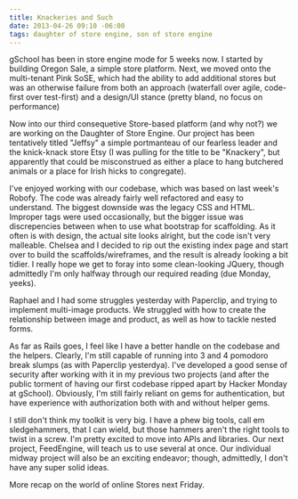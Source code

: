 ```yaml
---
title: Knackeries and Such
date: 2013-04-26 09:10 -06:00
tags: daughter of store engine, son of store engine
---
```


gSchool has been in store engine mode for 5 weeks now. I started by building Oregon Sale, a simple store platform. Next, we moved onto the multi-tenant Pink SoSE, which had the ability to add additional stores but was an otherwise failure from both an approach (waterfall over agile, code-first over test-first) and a design/UI stance (pretty bland, no focus on performance)

Now into our third consequetive Store-based platform (and why not?) we are working on the Daughter of Store Engine. Our project has been tentatively titled "Jeffsy" a simple portmanteau of our fearless leader and the knick-knack store Etsy (I was pulling for the title to be "Knackery", but apparently that could be misconstrued as either a place to hang butchered animals or a place for Irish hicks to congregate).

I've enjoyed working with our codebase, which was based on last week's Robofy. The code was already fairly well refactored and easy to understand. The biggest downside was the legacy CSS and HTML. Improper tags were used occasionally, but the bigger issue was discrepencies between when to use what bootstrap for scaffolding. As it often is with design, the actual site looks alright, but the code isn't very malleable. Chelsea and I decided to rip out the existing index page and start over to build the scaffolds/wireframes, and the result is already looking a bit tidier. I really hope we get to foray into some clean-looking JQuery, though admittedly I'm only halfway through our required reading (due Monday, yeeks).

Raphael and I had some struggles yesterday with Paperclip, and trying to implement multi-image products. We struggled with how to create the relationship between image and product, as well as how to tackle nested forms. 

As far as Rails goes, I feel like I have a better handle on the codebase and the helpers. Clearly, I'm still capable of running into 3 and 4 pomodoro break slumps (as with Paperclip yesterdya). I've developed a good sense of security after working with it in my previous two projects (and after the public torment of having our first codebase ripped apart by Hacker Monday at gSchool). Obviously, I'm still fairly reliant on gems for authentication, but have experience with authorization both with and without helper gems. 

I still don't think my toolkit is very big. I have a phew big tools, call em sledgehammers, that I can wield, but those hammers aren't the right tools to twist in a screw. I'm pretty excited to move into APIs and libraries. Our next project, FeedEngine, will teach us to use several at once. Our individual midway project will also be an exciting endeavor; though, admittedly, I don't have any super solid ideas.

More recap on the world of online Stores next Friday. 